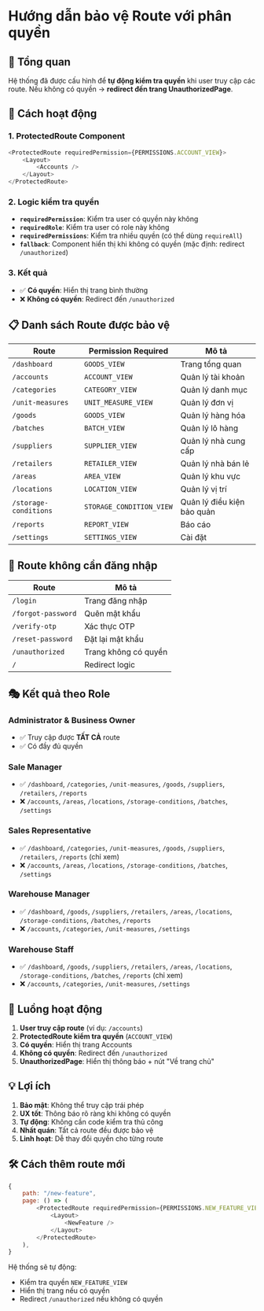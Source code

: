# Hướng dẫn bảo vệ Route với phân quyền

## 🎯 Tổng quan

Hệ thống đã được cấu hình để **tự động kiểm tra quyền** khi user truy cập các route. Nếu không có quyền → **redirect đến trang UnauthorizedPage**.

## 🔧 Cách hoạt động

### 1. ProtectedRoute Component
```javascript
<ProtectedRoute requiredPermission={PERMISSIONS.ACCOUNT_VIEW}>
    <Layout>
        <Accounts />
    </Layout>
</ProtectedRoute>
```

### 2. Logic kiểm tra quyền
- **`requiredPermission`**: Kiểm tra user có quyền này không
- **`requiredRole`**: Kiểm tra user có role này không  
- **`requiredPermissions`**: Kiểm tra nhiều quyền (có thể dùng `requireAll`)
- **`fallback`**: Component hiển thị khi không có quyền (mặc định: redirect `/unauthorized`)

### 3. Kết quả
- ✅ **Có quyền**: Hiển thị trang bình thường
- ❌ **Không có quyền**: Redirect đến `/unauthorized`

## 📋 Danh sách Route được bảo vệ

| Route | Permission Required | Mô tả |
|-------|-------------------|-------|
| `/dashboard` | `GOODS_VIEW` | Trang tổng quan |
| `/accounts` | `ACCOUNT_VIEW` | Quản lý tài khoản |
| `/categories` | `CATEGORY_VIEW` | Quản lý danh mục |
| `/unit-measures` | `UNIT_MEASURE_VIEW` | Quản lý đơn vị |
| `/goods` | `GOODS_VIEW` | Quản lý hàng hóa |
| `/batches` | `BATCH_VIEW` | Quản lý lô hàng |
| `/suppliers` | `SUPPLIER_VIEW` | Quản lý nhà cung cấp |
| `/retailers` | `RETAILER_VIEW` | Quản lý nhà bán lẻ |
| `/areas` | `AREA_VIEW` | Quản lý khu vực |
| `/locations` | `LOCATION_VIEW` | Quản lý vị trí |
| `/storage-conditions` | `STORAGE_CONDITION_VIEW` | Quản lý điều kiện bảo quản |
| `/reports` | `REPORT_VIEW` | Báo cáo |
| `/settings` | `SETTINGS_VIEW` | Cài đặt |

## 🚫 Route không cần đăng nhập

| Route | Mô tả |
|-------|-------|
| `/login` | Trang đăng nhập |
| `/forgot-password` | Quên mật khẩu |
| `/verify-otp` | Xác thực OTP |
| `/reset-password` | Đặt lại mật khẩu |
| `/unauthorized` | Trang không có quyền |
| `/` | Redirect logic |

## 🎭 Kết quả theo Role

### Administrator & Business Owner
- ✅ Truy cập được **TẤT CẢ** route
- ✅ Có đầy đủ quyền

### Sale Manager
- ✅ `/dashboard`, `/categories`, `/unit-measures`, `/goods`, `/suppliers`, `/retailers`, `/reports`
- ❌ `/accounts`, `/areas`, `/locations`, `/storage-conditions`, `/batches`, `/settings`

### Sales Representative
- ✅ `/dashboard`, `/categories`, `/unit-measures`, `/goods`, `/suppliers`, `/retailers`, `/reports` (chỉ xem)
- ❌ `/accounts`, `/areas`, `/locations`, `/storage-conditions`, `/batches`, `/settings`

### Warehouse Manager
- ✅ `/dashboard`, `/goods`, `/suppliers`, `/retailers`, `/areas`, `/locations`, `/storage-conditions`, `/batches`, `/reports`
- ❌ `/accounts`, `/categories`, `/unit-measures`, `/settings`

### Warehouse Staff
- ✅ `/dashboard`, `/goods`, `/suppliers`, `/retailers`, `/areas`, `/locations`, `/storage-conditions`, `/batches`, `/reports` (chỉ xem)
- ❌ `/accounts`, `/categories`, `/unit-measures`, `/settings`

## 🔄 Luồng hoạt động

1. **User truy cập route** (ví dụ: `/accounts`)
2. **ProtectedRoute kiểm tra quyền** (`ACCOUNT_VIEW`)
3. **Có quyền**: Hiển thị trang Accounts
4. **Không có quyền**: Redirect đến `/unauthorized`
5. **UnauthorizedPage**: Hiển thị thông báo + nút "Về trang chủ"

## 💡 Lợi ích

1. **Bảo mật**: Không thể truy cập trái phép
2. **UX tốt**: Thông báo rõ ràng khi không có quyền
3. **Tự động**: Không cần code kiểm tra thủ công
4. **Nhất quán**: Tất cả route đều được bảo vệ
5. **Linh hoạt**: Dễ thay đổi quyền cho từng route

## 🛠️ Cách thêm route mới

```javascript
{
    path: "/new-feature",
    page: () => (
        <ProtectedRoute requiredPermission={PERMISSIONS.NEW_FEATURE_VIEW}>
            <Layout>
                <NewFeature />
            </Layout>
        </ProtectedRoute>
    ),
}
```

Hệ thống sẽ tự động:
- Kiểm tra quyền `NEW_FEATURE_VIEW`
- Hiển thị trang nếu có quyền
- Redirect `/unauthorized` nếu không có quyền
